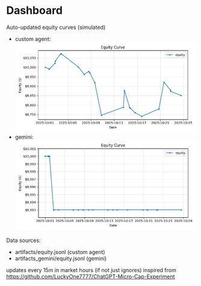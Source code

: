 # Dashboard

Auto-updated equity curves (simulated)

- custom agent: ![Equity Curve](artifacts/equity.png?v=b45eafe)
- gemini: ![Equity Curve (Gemini)](artifacts_gemini/equity.png?v=b45eafe)

Data sources:
- artifacts/equity.jsonl (custom agent)
- artifacts_gemini/equity.jsonl (gemini)

updates every 15m in market hours (if not just ignores)
inspired from https://github.com/LuckyOne7777/ChatGPT-Micro-Cap-Experiment